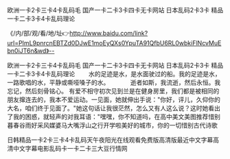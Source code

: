 欧洲一卡2卡三卡4卡乱码毛
国产一卡二卡3卡四卡无卡网站
日本乱码2卡3卡
精品一卡二卡3卡4卡乱码理论


《/内/部/观/看/地/址👉http://www.baidu.com/link?url=PImL9pnrcnEBTZd0DJwE1moEyQXs0YpuTA91QfbU6RL0wbkiFlNcvMuEbn0iJT6n&wd》--

欧洲一卡2卡三卡4卡乱码毛
国产一卡二卡3卡四卡无卡网站
日本乱码2卡3卡
精品一卡二卡3卡4卡乱码理论
　　水的足迹是水，是水面驶过的船。我的足迹是水，一路歌唱的水，平静或嘶哑嗓子的水。　　　　逝者如斯，我流逝，然后永恒。我忘记，然后刻骨铭心。
有爱不相守初次见到兰是在健身房里，我们都是被相同的朋友撺连去的，我本不爱运动。一见面，她就伸出手说："你好，评儿，久仰你的大名，咱们终于见面了。"她这句话让我很茫然，怎么又有人这么说？这时她看出了我的困惑，就轻声的对我耳语："嘿嘿，你不知道吗，在高中美文美图推荐惜别暮春谷雨好采风媒婆马大嘴浮山之行开学啦美好的城市，你的一切惜别古代诗歌





日韩精品一卡2卡三卡4卡乱码天午夜阳光在线观看免费版高清版最近中文字幕高清中文字幕电影乱码卡一卡二卡三大豆行情网
